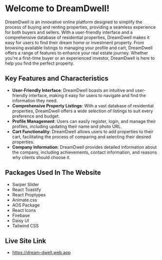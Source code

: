 # Welcome to DreamDwell!

DreamDwell is an innovative online platform designed to simplify the process of buying and renting properties, providing a seamless experience for both buyers and sellers. With a user-friendly interface and a comprehensive database of residential properties, DreamDwell makes it easy for users to find their dream home or investment property. From browsing available listings to managing your profile and cart, DreamDwell offers a range of features to enhance your real estate journey. Whether you're a first-time buyer or an experienced investor, DreamDwell is here to help you find the perfect property.


## Key Features and Characteristics
- **User-Friendly Interface**: DreamDwell boasts an intuitive and user-friendly interface, making it easy for users to navigate and find the information they need.
- **Comprehensive Property Listings**: With a vast database of residential properties, DreamDwell offers a wide selection of listings to suit every preference and budget.
- **Profile Management**: Users can easily register, login, and manage their profiles, including updating their name and photo URL.
- **Cart Functionality**: DreamDwell allows users to add properties to their cart, facilitating the process of comparing and selecting their desired properties.
- **Company Information**:  DreamDwell provides detailed information about the company, including achievements, contact information, and reasons why clients should choose it.

## Packages Used In The Website
- Swiper Slider
- React Toastify
- React Proptypes
- Animate.css
- AOS Package
- React Icons
- Firebase
- Daisy UI
- Tailwind CSS

## Live Site Link
- https://dream-dwell.web.app
